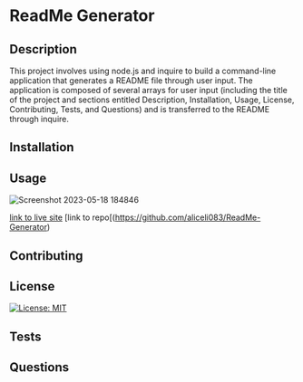 # ReadMe Generator

  ## Description
  This project involves using node.js and inquire to build a command-line application that generates a README file through user input. The application is composed of several arrays for user input (including the title of the project and sections entitled Description, Installation, Usage, License, Contributing, Tests, and Questions) and is transferred to the README through inquire.
 
  
  
  ## Installation


  
 
  ## Usage
  
  ![Screenshot 2023-05-18 184846](https://github.com/aliceli083/ReadMe-Generator/assets/127727591/2292f25e-25fb-4bfd-99df-56ef0a273fdf)

  [link to live site](https://aliceli083.github.io/ReadMe-Generator/)
  [link to repo[(https://github.com/aliceli083/ReadMe-Generator)
  ## Contributing



 
  ## License
  
  [![License: MIT](https://img.shields.io/badge/License-MIT-yellow.svg)](https://opensource.org/licenses/MIT)
   
  
  ## Tests


  ## Questions
  
